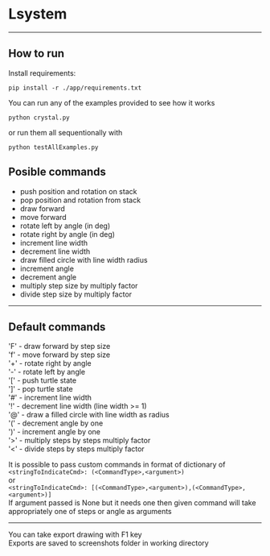 # Lsystem
--------------------

## How to run
Install requirements:
```
pip install -r ./app/requirements.txt
```
You can run any of the examples provided to see how it works
```
python crystal.py
```
or run them all sequentionally with
```
python testAllExamples.py
```


## Posible commands

- push position and rotation on stack
- pop position and rotation from stack
- draw forward
- move forward
- rotate left by angle (in deg)
- rotate right by angle (in deg)
- increment line width
- decrement line width
- draw filled circle with line width radius
- increment angle
- decrement angle
- multiply step size by multiply factor
- divide step size by multiply factor

--------------------

## Default commands
'F' - draw forward by step size\
'f' - move forward by step size\
'+' - rotate right by angle\
'-' - rotate left by angle\
'[' - push turtle state\
']' - pop turtle state\
'#' - increment line width\
'!' - decrement line width (line width >= 1)\
'@' - draw a filled circle with line width as radius\
'(' - decrement angle by one\
')' - increment angle by one\
'>' - multiply steps by steps multiply factor\
'<' - divide steps by steps multiply factor

It is possible to pass custom commands in format of dictionary of\
`<stringToIndicateCmd>: (<CommandType>,<argument>)`\
or\
`<stringToIndicateCmd>: [(<CommandType>,<argument>),(<CommandType>,<argument>)]`\
If argument passed is None but it needs one then given command will take appropriately one of steps or angle as arguments

---------------------------------

You can take export drawing with F1 key\
Exports are saved to screenshots folder in working directory
